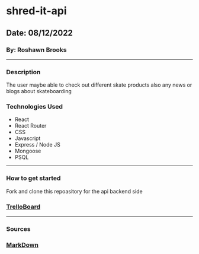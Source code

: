 # shred-it-api

## Date: 08/12/2022

### By: Roshawn Brooks

---

### Description

The user maybe able to check out different skate products also any news or blogs about skateboarding

### Technologies Used

- React
- React Router
- CSS
- Javascript
- Express / Node JS
- Mongoose
- PSQL

---

### How to get started

Fork and clone this repoasitory for the api backend side

### [TrelloBoard](https://trello.com/b/On6ogro2/shred-it)

---

### Sources

### [MarkDown](https://www.markdownguide.org/cheat-sheet/)
